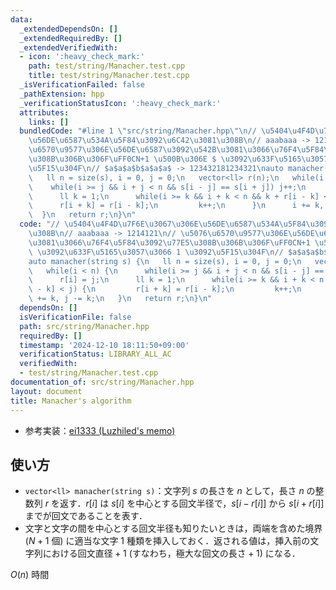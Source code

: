 ```yaml
---
data:
  _extendedDependsOn: []
  _extendedRequiredBy: []
  _extendedVerifiedWith:
  - icon: ':heavy_check_mark:'
    path: test/string/Manacher.test.cpp
    title: test/string/Manacher.test.cpp
  _isVerificationFailed: false
  _pathExtension: hpp
  _verificationStatusIcon: ':heavy_check_mark:'
  attributes:
    links: []
  bundledCode: "#line 1 \"src/string/Manacher.hpp\"\n// \u5404\u4F4D\u7F6E\u3067\u306E\
    \u56DE\u6587\u534A\u5F84\u3092\u6C42\u3081\u308B\n// aaabaaa -> 1214121\n// \u5076\
    \u6570\u9577\u306E\u56DE\u6587\u3092\u542B\u3081\u3066\u76F4\u5F84\u3092\u77E5\
    \u308B\u306B\u306F\uFF0CN+1 \u500B\u306E $ \u3092\u633F\u5165\u3057\u3066 1 \u3092\
    \u5F15\u304F\n// $a$a$a$b$a$a$a$ -> 123432181234321\nauto manacher(string s) {\n\
    \   ll n = size(s), i = 0, j = 0;\n   vector<ll> r(n);\n   while(i < n) {\n  \
    \    while(i >= j && i + j < n && s[i - j] == s[i + j]) j++;\n      r[i] = j;\n\
    \      ll k = 1;\n      while(i >= k && i + k < n && k + r[i - k] < j) {\n   \
    \      r[i + k] = r[i - k];\n         k++;\n      }\n      i += k, j -= k;\n \
    \  }\n   return r;\n}\n"
  code: "// \u5404\u4F4D\u7F6E\u3067\u306E\u56DE\u6587\u534A\u5F84\u3092\u6C42\u3081\
    \u308B\n// aaabaaa -> 1214121\n// \u5076\u6570\u9577\u306E\u56DE\u6587\u3092\u542B\
    \u3081\u3066\u76F4\u5F84\u3092\u77E5\u308B\u306B\u306F\uFF0CN+1 \u500B\u306E $\
    \ \u3092\u633F\u5165\u3057\u3066 1 \u3092\u5F15\u304F\n// $a$a$a$b$a$a$a$ -> 123432181234321\n\
    auto manacher(string s) {\n   ll n = size(s), i = 0, j = 0;\n   vector<ll> r(n);\n\
    \   while(i < n) {\n      while(i >= j && i + j < n && s[i - j] == s[i + j]) j++;\n\
    \      r[i] = j;\n      ll k = 1;\n      while(i >= k && i + k < n && k + r[i\
    \ - k] < j) {\n         r[i + k] = r[i - k];\n         k++;\n      }\n      i\
    \ += k, j -= k;\n   }\n   return r;\n}\n"
  dependsOn: []
  isVerificationFile: false
  path: src/string/Manacher.hpp
  requiredBy: []
  timestamp: '2024-12-10 18:11:50+09:00'
  verificationStatus: LIBRARY_ALL_AC
  verifiedWith:
  - test/string/Manacher.test.cpp
documentation_of: src/string/Manacher.hpp
layout: document
title: Manacher's algorithm
---
```

- 参考実装：[ei1333 (Luzhiled's memo)](https://ei1333.github.io/luzhiled/snippets/string/manacher.html)

## 使い方

- `vector<ll> manacher(string s)`：文字列 $s$ の長さを $n$ として，長さ $n$ の整数列 $r$ を返す．$r[i]$ は $s[i]$ を中心とする回文半径で，$s[i - r[i]]$ から $s[i + r[i]]$ までが回文であることを表す．
- 文字と文字の間を中心とする回文半径も知りたいときは，両端を含めた境界 ($N + 1$ 個) に適当な文字 1 種類を挿入しておく．返される値は，挿入前の文字列における回文直径${} + 1$ (すなわち，極大な回文の長さ${} + 1$) になる．

$O(n)$ 時間
